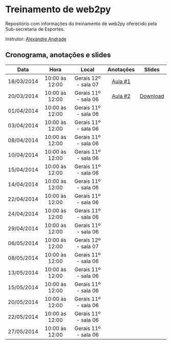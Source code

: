 # Treinamento de web2py

Repositório com informações do treinamento de web2py oferecido pela Sub-secretaria de Esportes.

Instrutor: [Alexandre Andrade](https://github.com/alexandremas)

## Cronograma, anotações e slides

| Data			| Hora				| Local	                 | Anotações 						| Slides						    |
| ------------- |:-----------------:| :---------------------:|:--------------------------------:|:---------------------------------:|
| 18/03/2014	| 10:00 às 12:00	| Gerais 12º - sala 07 	| [Aula #1](aulas/aula_001.md) 		| 									|
| 20/03/2014	| 10:00 às 12:00	| Gerais 11º - sala 06 	| [Aula #2](aulas/aula_002.md) 		| [Download](slides/aula_002.odp)   |
| 01/04/2014	| 10:00 às 12:00	| Gerais 11º - sala 06 	|									|									|
| 03/04/2014	| 10:00 às 12:00	| Gerais 11º - sala 06 	|									|									|
| 08/04/2014	| 10:00 às 12:00	| Gerais 11º - sala 06 	|									|									|
| 10/04/2014	| 10:00 às 12:00	| Gerais 11º - sala 06 	|									|									|
| 15/04/2014	| 10:00 às 12:00	| Gerais 11º - sala 06 	|									|									|
| 14/04/2014	| 10:00 às 12:00	| Gerais 11º - sala 06 	|									|									|
| 22/04/2014	| 10:00 às 12:00	| Gerais 11º - sala 06 	|									|									|
| 24/04/2014	| 10:00 às 12:00	| Gerais 11º - sala 06 	|									|									|
| 29/04/2014	| 10:00 às 12:00	| Gerais 11º - sala 06 	|									|									|
| 06/05/2014	| 10:00 às 12:00	| Gerais 12º - sala 07 	|									|									|
| 08/05/2014	| 10:00 às 12:00	| Gerais 11º - sala 06 	|									|									|
| 13/05/2014	| 10:00 às 12:00	| Gerais 11º - sala 06 	|									|									|
| 15/05/2014	| 10:00 às 12:00	| Gerais 11º - sala 06 	|									|									|
| 20/05/2014	| 10:00 às 12:00	| Gerais 11º - sala 06 	|									|									|
| 22/05/2014	| 10:00 às 12:00	| Gerais 11º - sala 06 	|									|									|
| 27/05/2014	| 10:00 às 12:00	| Gerais 11º - sala 06 	|									|									|